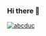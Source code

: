 ### Hi there 👋

<!--
**DucPhamH/DucPhamH** is a ✨ _special_ ✨ repository because its `README.md` (this file) appears on your GitHub profile.

Here are some ideas to get you started:

- 🔭 I’m currently working on ...
- 🌱 I’m currently learning ...
- 👯 I’m looking to collaborate on ...
- 🤔 I’m looking for help with ...
- 💬 Ask me about ...
- 📫 How to reach me: ...
- 😄 Pronouns: ...
- ⚡ Fun fact: ...
-->

[![abcduc](https://github-readme-stats.vercel.app/api?username=DucPhamH&theme=react&ring_color=00ff00&bg_color=0,374151,471827,000000)](https://github.com/anuraghazra/github-readme-stats)
